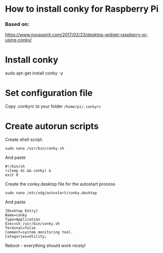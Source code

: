 # How to install conky for Raspberry Pi
### Based on:
https://www.novaspirit.com/2017/02/23/desktop-widget-raspberry-pi-using-conky/

# Install conky
sudo apt-get install conky -y
# Set configuration file 
Copy .conkyrc to your folder `/home/pi/.conkyrc`
# Create autorun scripts
Create shell script:

`sudo nano /usr/bin/conky.sh`

And paste

```shell
#!/bin/sh
(sleep 4s && conky) &
exit 0
```

Create the conky.desktop file for the autostart process

`sudo nano /etc/xdg/autostart/conky.desktop`

And paste

```
[Desktop Entry]
Name=conky
Type=Application
Exec=sh /usr/bin/conky.sh
Terminal=false
Comment=system monitoring tool.
Categories=Utility;
```

Reboot - everything should work nicely!